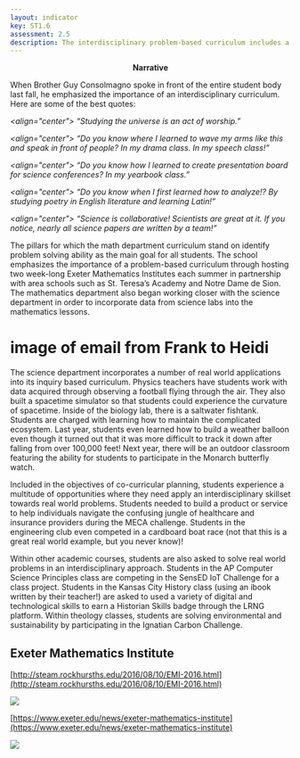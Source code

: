 ```yaml
---
layout: indicator
key: ST1.6
assessment: 2.5
description: The interdisciplinary problem-based curriculum includes a focus on real world applications.
---
```

<p align="center">
<b>Narrative</b>
</p>
	When Brother Guy Consolmagno spoke in front of the entire student body last fall, he emphasized the importance of an interdisciplinary curriculum. Here are some of the best quotes:

<i>

<align="center"> “Studying the universe is an act of worship.”

<align="center"> “Do you know where I learned to wave my arms like this and speak in front of people? In my drama class. In my speech class!”

<align="center"> “Do you know how I learned to create presentation board for science conferences? In my yearbook class.”

<align="center"> “Do you know when I first learned how to analyze!? By studying poetry in English literature and learning Latin!”

<align="center"> “Science is collaborative! Scientists are great at it. If you notice, nearly all science papers are written by a team!”

</i>

The pillars for which the math department curriculum stand on identify problem solving ability as the main goal for all students. The school emphasizes the importance of a problem-based curriculum through hosting two week-long Exeter Mathematics Institutes each summer in partnership with area schools such as St. Teresa’s Academy and Notre Dame de Sion. The mathematics department also began working closer with the science department in order to incorporate data from science labs into the mathematics lessons.
  
# image of email from Frank to Heidi

The science department incorporates a number of real world applications into its inquiry based curriculum. Physics teachers have students work with data acquired through observing a football flying through the air. They also built a spacetime simulator so that students could experience the curvature of spacetime. Inside of the biology lab, there is a saltwater fishtank. Students are charged with learning how to maintain the complicated ecosystem. Last year, students even learned how to build a weather balloon even though it turned out that it was more difficult to track it down after falling from over 100,000 feet! Next year, there will be an outdoor classroom featuring the ability for students to participate in the Monarch butterfly watch. 
	
Included in the objectives of co-curricular planning, students experience a multitude of opportunities where they need apply an interdisciplinary skillset towards real world problems. Students needed to build a product or service to help individuals navigate the confusing jungle of healthcare and insurance providers during the MECA challenge. Students in the engineering club even competed in a cardboard boat race (not that this is a great real world example, but you never know)!

Within other academic courses, students are also asked to solve real world problems in an interdisciplinary approach. Students in the AP Computer Science Principles class are competing in the SensED IoT Challenge for a class project. Students in the Kansas City History class (using an ibook written by their teacher!) are asked to used a variety of digital and technological skills to earn a Historian Skills badge through the LRNG platform. Within theology classes, students are solving environmental and sustainability by participating in the Ignatian Carbon Challenge. 

## Exeter Mathematics Institute

[http://steam.rockhursths.edu/2016/08/10/EMI-2016.html](http://steam.rockhursths.edu/2016/08/10/EMI-2016.html)

<div class="flex-wrapper">
  <img src="{{ site.baseurl }}/img/indicators/st1.6a.jpg">
</div>

[https://www.exeter.edu/news/exeter-mathematics-institute](https://www.exeter.edu/news/exeter-mathematics-institute)

<div class="flex-wrapper">
  <img src="{{ site.baseurl }}/img/indicators/st1.6b.jpg">
</div>
